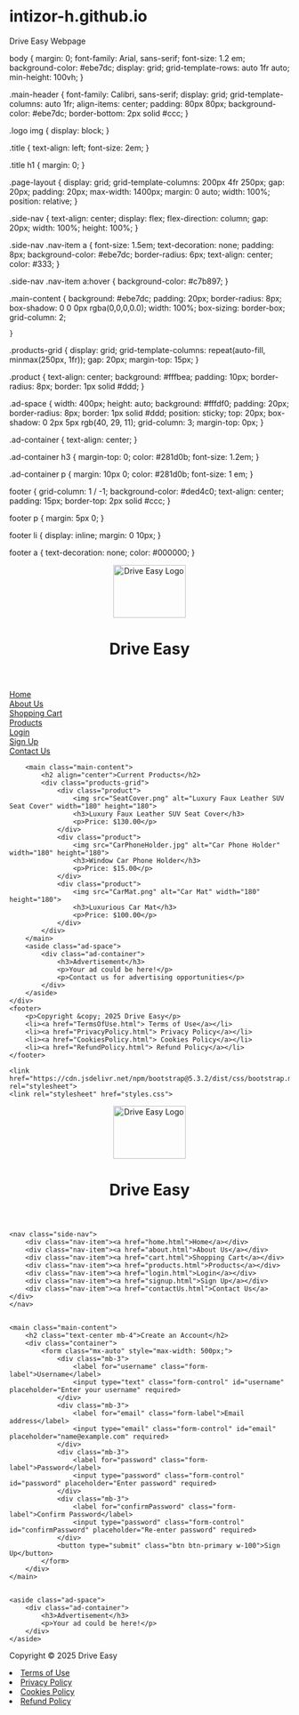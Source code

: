 # intizor-h.github.io
Drive Easy Webpage

body
    {
        margin: 0;
        font-family: Arial, sans-serif;
        font-size: 1.2 em;
        background-color: #ebe7dc;
        display: grid;
        grid-template-rows: auto 1fr auto;
        min-height: 100vh;
    }

.main-header
    {
        font-family:  Calibri, sans-serif;
        display: grid;
        grid-template-columns: auto 1fr;
        align-items: center;
        padding: 80px 80px;
        background-color: #ebe7dc;
        border-bottom: 2px solid #ccc;
    }

.logo img
    {
        display: block;
    }

.title
    {
        text-align: left;
        font-size: 2em;
    }

.title h1
    {
        margin: 0;
    }

.page-layout
    {
        display: grid;
        grid-template-columns: 200px 4fr 250px;
        gap: 20px;
        padding: 20px;
        max-width: 1400px;
        margin: 0 auto;
        width: 100%;
        position: relative;
    }

.side-nav
    {
        text-align: center;
        display: flex;
        flex-direction: column;
        gap: 20px;
        width: 100%;
        height: 100%;
    }

.side-nav .nav-item a
    {
        font-size: 1.5em;
        text-decoration: none;
        padding: 8px;
        background-color: #ebe7dc;
        border-radius: 6px;
        text-align: center;
        color: #333;
    }

.side-nav .nav-item a:hover
    {
        background-color: #c7b897;
    }

.main-content
    {
        background: #ebe7dc;
        padding: 20px;
        border-radius: 8px;
        box-shadow: 0 0 0px rgba(0,0,0,0.0);
        width: 100%;
        box-sizing: border-box;
        grid-column: 2;

    }

.products-grid
    {
        display: grid;
        grid-template-columns: repeat(auto-fill, minmax(250px, 1fr));
        gap: 20px;
        margin-top: 15px;
    }

.product
    {
        text-align: center;
        background: #fffbea;
        padding: 10px;
        border-radius: 8px;
        border: 1px solid #ddd;
    }

.ad-space
    {
        width: 400px;
        height: auto;
        background: #fffdf0;
        padding: 20px;
        border-radius: 8px;
        border: 1px solid #ddd;
        position: sticky;
        top: 20px;
        box-shadow: 0 2px 5px rgb(40, 29, 11);
        grid-column: 3;
        margin-top: 0px;
}

.ad-container
    {
        text-align: center;
    }

.ad-container h3
    {
        margin-top: 0;
        color: #281d0b;
        font-size: 1.2em;
    }

.ad-container p
    {
        margin: 10px 0;
        color: #281d0b;
        font-size: 1 em;
    }

footer
    {
        grid-column: 1 / -1;
        background-color: #ded4c0;
        text-align: center;
        padding: 15px;
        border-top: 2px solid #ccc;
    }

footer p
    {
        margin: 5px 0;
    }

footer li
    {
        display: inline;
        margin: 0 10px;
    }

footer a
    {
        text-decoration: none;
        color: #000000;
    }

<!DOCTYPE html>
<html lang="en">
<head>
    <meta charset="UTF-8">
    <link rel="stylesheet" href="styles.css">
</head>
<body>
    <header class="main-header">
        <div class="logo">
            <img src="DriveEasyLogo.png" alt="Drive Easy Logo" width="130" height="95">
        </div>
        <div class="title">
            <h1>Drive Easy</h1>
        </div>
    </header>
    <div class="page-layout">
        <nav class="side-nav">
            <div class="nav-item"><a href="home.html">Home</a></div>
            <div class="nav-item"><a href="about.html">About Us</a></div>
            <div class="nav-item"><a href="cart.html">Shopping Cart</a></div>
            <div class="nav-item"><a href="products.html">Products</a></div>
            <div class="nav-item"><a href="login.html">Login</a></div>
            <div class="nav-item"><a href="signup.html">Sign Up</a></div>
            <div class="nav-item"><a href="contactUs.html">Contact Us</a></div>
        </nav>
        
        <main class="main-content">
            <h2 align="center">Current Products</h2>
            <div class="products-grid">
                <div class="product">
                    <img src="SeatCover.png" alt="Luxury Faux Leather SUV Seat Cover" width="180" height="180">
                    <h3>Luxury Faux Leather SUV Seat Cover</h3>
                    <p>Price: $130.00</p>
                </div>
                <div class="product">
                    <img src="CarPhoneHolder.jpg" alt="Car Phone Holder" width="180" height="180">
                    <h3>Window Car Phone Holder</h3>
                    <p>Price: $15.00</p>
                </div>
                <div class="product">
                    <img src="CarMat.png" alt="Car Mat" width="180" height="180">
                    <h3>Luxurious Car Mat</h3>
                    <p>Price: $100.00</p>
                </div>
            </div>
        </main>
        <aside class="ad-space">
            <div class="ad-container">
                <h3>Advertisement</h3>
                <p>Your ad could be here!</p>
                <p>Contact us for advertising opportunities</p>
            </div>
        </aside>
    </div>
    <footer>
        <p>Copyright &copy; 2025 Drive Easy</p>
        <li><a href="TermsOfUse.html"> Terms of Use</a></li>
        <li><a href="PrivacyPolicy.html"> Privacy Policy</a></li>
        <li><a href="CookiesPolicy.html"> Cookies Policy</a></li>
        <li><a href="RefundPolicy.html"> Refund Policy</a></li>
    </footer>
</body>

</html>



<!DOCTYPE html>
<html lang="en">
<head>
    <meta charset="UTF-8">
    <title>Drive Easy - Sign Up</title>

    <link href="https://cdn.jsdelivr.net/npm/bootstrap@5.3.2/dist/css/bootstrap.min.css" rel="stylesheet">
    <link rel="stylesheet" href="styles.css">

</head>
<body>

<header class="main-header">
    <div class="logo">
        <img src="DriveEasyLogo.png" alt="Drive Easy Logo" width="130" height="95">
    </div>
    <div class="title">
        <h1>Drive Easy</h1>
    </div>
</header>

<div class="page-layout">

    <nav class="side-nav">
        <div class="nav-item"><a href="home.html">Home</a></div>
        <div class="nav-item"><a href="about.html">About Us</a></div>
        <div class="nav-item"><a href="cart.html">Shopping Cart</a></div>
        <div class="nav-item"><a href="products.html">Products</a></div>
        <div class="nav-item"><a href="login.html">Login</a></div>
        <div class="nav-item"><a href="signup.html">Sign Up</a></div>
        <div class="nav-item"><a href="contactUs.html">Contact Us</a></div>
    </nav>


    <main class="main-content">
        <h2 class="text-center mb-4">Create an Account</h2>
        <div class="container">
            <form class="mx-auto" style="max-width: 500px;">
                <div class="mb-3">
                    <label for="username" class="form-label">Username</label>
                    <input type="text" class="form-control" id="username" placeholder="Enter your username" required>
                </div>
                <div class="mb-3">
                    <label for="email" class="form-label">Email address</label>
                    <input type="email" class="form-control" id="email" placeholder="name@example.com" required>
                </div>
                <div class="mb-3">
                    <label for="password" class="form-label">Password</label>
                    <input type="password" class="form-control" id="password" placeholder="Enter password" required>
                </div>
                <div class="mb-3">
                    <label for="confirmPassword" class="form-label">Confirm Password</label>
                    <input type="password" class="form-control" id="confirmPassword" placeholder="Re-enter password" required>
                </div>
                <button type="submit" class="btn btn-primary w-100">Sign Up</button>
            </form>
        </div>
    </main>


    <aside class="ad-space">
        <div class="ad-container">
            <h3>Advertisement</h3>
            <p>Your ad could be here!</p>
        </div>
    </aside>
</div>

<footer>
    <p>Copyright &copy; 2025 Drive Easy</p>
    <li><a href="TermsOfUse.html">Terms of Use</a></li>
    <li><a href="PrivacyPolicy.html">Privacy Policy</a></li>
    <li><a href="CookiesPolicy.html">Cookies Policy</a></li>
    <li><a href="RefundPolicy.html">Refund Policy</a></li>
</footer>

<script src="https://cdn.jsdelivr.net/npm/bootstrap@5.3.2/dist/js/bootstrap.bundle.min.js"></script>
</body>
